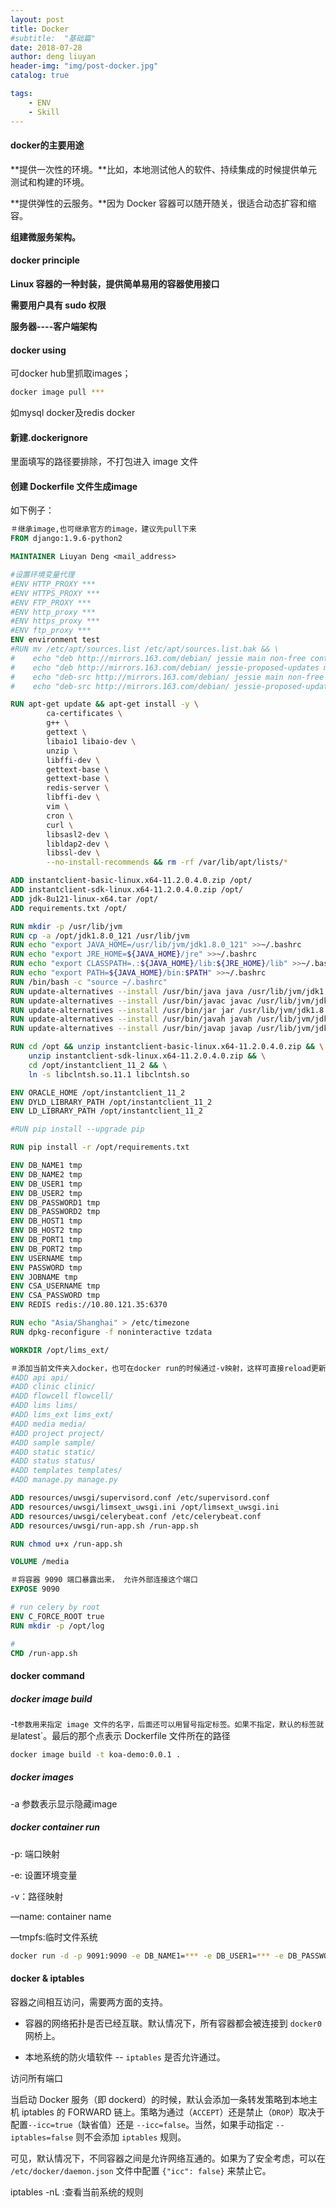 ```yaml
---
layout: post
title: Docker
#subtitle:  "基础篇"
date: 2018-07-28
author: deng liuyan
header-img: "img/post-docker.jpg"
catalog: true

tags:
    - ENV
    - Skill
---
```



#### docker的主要用途

**提供一次性的环境。**比如，本地测试他人的软件、持续集成的时候提供单元测试和构建的环境。

**提供弹性的云服务。**因为 Docker 容器可以随开随关，很适合动态扩容和缩容。

**组建微服务架构。**

#### docker principle

**Linux 容器的一种封装，提供简单易用的容器使用接口**

**需要用户具有 sudo 权限**

**服务器----客户端架构**

#### docker using

可docker hub里抓取images；

```bash
docker image pull ***
```

如mysql docker及redis docker

#### 新建.dockerignore

里面填写的路径要排除，不打包进入 image 文件

#### 创建 Dockerfile 文件生成image

如下例子：

```dockerfile
＃继承image,也可继承官方的image，建议先pull下来
FROM django:1.9.6-python2

MAINTAINER Liuyan Deng <mail_address>

#设置环境变量代理
#ENV HTTP_PROXY ***
#ENV HTTPS_PROXY ***
#ENV FTP_PROXY ***
#ENV http_proxy ***
#ENV https_proxy ***
#ENV ftp_proxy ***
ENV environment test
#RUN mv /etc/apt/sources.list /etc/apt/sources.list.bak && \
#    echo "deb http://mirrors.163.com/debian/ jessie main non-free contrib" >/etc/apt/sources.list && \
#    echo "deb http://mirrors.163.com/debian/ jessie-proposed-updates main non-free contrib" >>/etc/apt/sources.list && \
#    echo "deb-src http://mirrors.163.com/debian/ jessie main non-free contrib" >>/etc/apt/sources.list && \
#    echo "deb-src http://mirrors.163.com/debian/ jessie-proposed-updates main non-free contrib" >>/etc/apt/sources.list

RUN apt-get update && apt-get install -y \
        ca-certificates \
        g++ \
        gettext \
        libaio1 libaio-dev \
        unzip \
        libffi-dev \
        gettext-base \
        gettext-base \
        redis-server \
        libffi-dev \
        vim \
        cron \
        curl \
        libsasl2-dev \
        libldap2-dev \
        libssl-dev \
        --no-install-recommends && rm -rf /var/lib/apt/lists/*

ADD instantclient-basic-linux.x64-11.2.0.4.0.zip /opt/
ADD instantclient-sdk-linux.x64-11.2.0.4.0.zip /opt/
ADD jdk-8u121-linux-x64.tar /opt/
ADD requirements.txt /opt/

RUN mkdir -p /usr/lib/jvm
RUN cp -a /opt/jdk1.8.0_121 /usr/lib/jvm
RUN echo "export JAVA_HOME=/usr/lib/jvm/jdk1.8.0_121" >>~/.bashrc
RUN echo "export JRE_HOME=${JAVA_HOME}/jre" >>~/.bashrc
RUN echo "export CLASSPATH=.:${JAVA_HOME}/lib:${JRE_HOME}/lib" >>~/.bashrc
RUN echo "export PATH=${JAVA_HOME}/bin:$PATH" >>~/.bashrc
RUN /bin/bash -c "source ~/.bashrc"
RUN update-alternatives --install /usr/bin/java java /usr/lib/jvm/jdk1.8.0_121/bin/java 300
RUN update-alternatives --install /usr/bin/javac javac /usr/lib/jvm/jdk1.8.0_121/bin/javac 300
RUN update-alternatives --install /usr/bin/jar jar /usr/lib/jvm/jdk1.8.0_121/bin/jar 300
RUN update-alternatives --install /usr/bin/javah javah /usr/lib/jvm/jdk1.8.0_121/bin/javah 300
RUN update-alternatives --install /usr/bin/javap javap /usr/lib/jvm/jdk1.8.0_121/bin/javap 300

RUN cd /opt && unzip instantclient-basic-linux.x64-11.2.0.4.0.zip && \
    unzip instantclient-sdk-linux.x64-11.2.0.4.0.zip && \
    cd /opt/instantclient_11_2 && \
    ln -s libclntsh.so.11.1 libclntsh.so

ENV ORACLE_HOME /opt/instantclient_11_2
ENV DYLD_LIBRARY_PATH /opt/instantclient_11_2
ENV LD_LIBRARY_PATH /opt/instantclient_11_2

#RUN pip install --upgrade pip

RUN pip install -r /opt/requirements.txt

ENV DB_NAME1 tmp
ENV DB_NAME2 tmp
ENV DB_USER1 tmp
ENV DB_USER2 tmp
ENV DB_PASSWORD1 tmp
ENV DB_PASSWORD2 tmp
ENV DB_HOST1 tmp
ENV DB_HOST2 tmp
ENV DB_PORT1 tmp
ENV DB_PORT2 tmp
ENV USERNAME tmp
ENV PASSWORD tmp
ENV JOBNAME tmp
ENV CSA_USERNAME tmp
ENV CSA_PASSWORD tmp
ENV REDIS redis://10.80.121.35:6370

RUN echo "Asia/Shanghai" > /etc/timezone
RUN dpkg-reconfigure -f noninteractive tzdata

WORKDIR /opt/lims_ext/

＃添加当前文件夹入docker，也可在docker run的时候通过-v映射，这样可直接reload更新代码
#ADD api api/
#ADD clinic clinic/
#ADD flowcell flowcell/
#ADD lims lims/
#ADD lims_ext lims_ext/
#ADD media media/
#ADD project project/
#ADD sample sample/
#ADD static static/
#ADD status status/
#ADD templates templates/
#ADD manage.py manage.py

ADD resources/uwsgi/supervisord.conf /etc/supervisord.conf
ADD resources/uwsgi/limsext_uwsgi.ini /opt/limsext_uwsgi.ini
ADD resources/uwsgi/celerybeat.conf /etc/celerybeat.conf
ADD resources/uwsgi/run-app.sh /run-app.sh

RUN chmod u+x /run-app.sh

VOLUME /media

＃将容器 9090 端口暴露出来， 允许外部连接这个端口
EXPOSE 9090

# run celery by root
ENV C_FORCE_ROOT true
RUN mkdir -p /opt/log

#
CMD /run-app.sh
```

#### docker command

##### docker image build

-t`参数用来指定 image 文件的名字，后面还可以用冒号指定标签。如果不指定，默认的标签就是`latest`。最后的那个点表示 Dockerfile 文件所在的路径

```bash
docker image build -t koa-demo:0.0.1 .
```

##### docker images 

-a 参数表示显示隐藏image

##### docker container run 

-p: 端口映射

-e: 设置环境变量

-v：路径映射

—name: container name

—tmpfs:临时文件系统

```bash
docker run -d -p 9091:9090 -e DB_NAME1=*** -e DB_USER1=*** -e DB_PASSWORD1=mrcf4034vpfr -e DB_HOST1=10.80.121.169 -e DB_PORT1=1521  -e DB_NAME2=*** -e DB_USER2=*** -e DB_PASSWORD2=*** -e DB_HOST2=*** -e DB_PORT2=1521 -e USERNAME=** -e PASSWORD=** -e JOBNAME=*** -e REDIS=redis://*** -e CSA_USERNAME=*** -e CSA_PASSWORD=*** -e environment=production -e NO_PROXY="****" -v local_path:docker_path  --tmpfs /var/tmp/ --tmpfs /tmp/ --tmpfs /run/ --name container_name image_name
```

#### docker & iptables

容器之间相互访问，需要两方面的支持。

- 容器的网络拓扑是否已经互联。默认情况下，所有容器都会被连接到 `docker0` 网桥上。

- 本地系统的防火墙软件 -- `iptables` 是否允许通过。

访问所有端口

  当启动 Docker 服务（即 dockerd）的时候，默认会添加一条转发策略到本地主机 iptables 的 FORWARD 链上。策略为通过（`ACCEPT`）还是禁止（`DROP`）取决于配置`--icc=true`（缺省值）还是 `--icc=false`。当然，如果手动指定 `--iptables=false` 则不会添加 `iptables` 规则。

  可见，默认情况下，不同容器之间是允许网络互通的。如果为了安全考虑，可以在 `/etc/docker/daemon.json` 文件中配置 `{"icc": false}` 来禁止它。

  iptables -nL :查看当前系统的规则